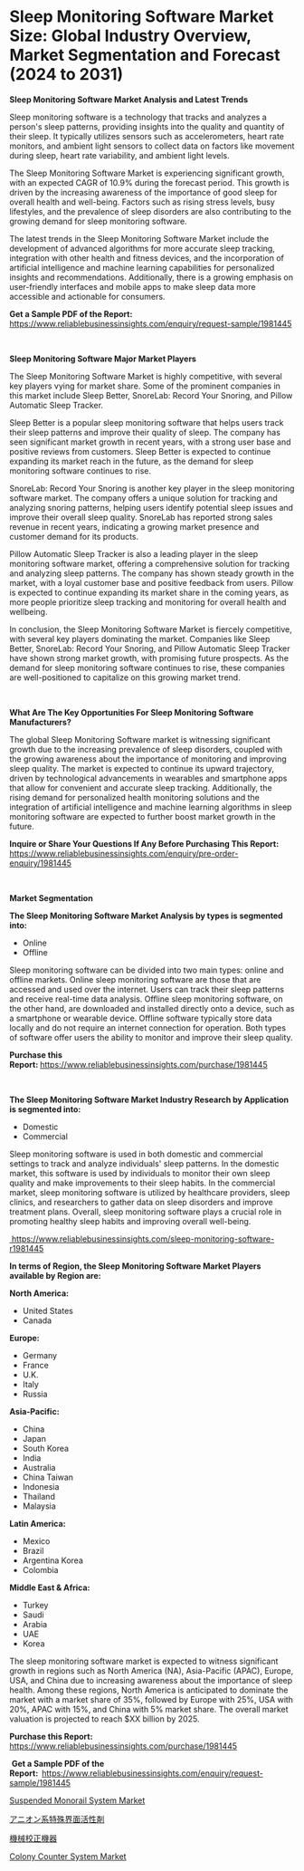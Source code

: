 <p><h1>Sleep Monitoring Software Market Size: Global Industry Overview, Market Segmentation and Forecast (2024 to 2031)</h1></p><p><strong>Sleep Monitoring Software Market Analysis and Latest Trends</strong></p>
<p><p>Sleep monitoring software is a technology that tracks and analyzes a person's sleep patterns, providing insights into the quality and quantity of their sleep. It typically utilizes sensors such as accelerometers, heart rate monitors, and ambient light sensors to collect data on factors like movement during sleep, heart rate variability, and ambient light levels.</p><p>The Sleep Monitoring Software Market is experiencing significant growth, with an expected CAGR of 10.9% during the forecast period. This growth is driven by the increasing awareness of the importance of good sleep for overall health and well-being. Factors such as rising stress levels, busy lifestyles, and the prevalence of sleep disorders are also contributing to the growing demand for sleep monitoring software.</p><p>The latest trends in the Sleep Monitoring Software Market include the development of advanced algorithms for more accurate sleep tracking, integration with other health and fitness devices, and the incorporation of artificial intelligence and machine learning capabilities for personalized insights and recommendations. Additionally, there is a growing emphasis on user-friendly interfaces and mobile apps to make sleep data more accessible and actionable for consumers.</p></p>
<p><strong>Get a Sample PDF of the Report:&nbsp;</strong> <a href="https://www.reliablebusinessinsights.com/enquiry/request-sample/1981445">https://www.reliablebusinessinsights.com/enquiry/request-sample/1981445</a></p>
<p>&nbsp;</p>
<p><strong>Sleep Monitoring Software Major Market Players</strong></p>
<p><p>The Sleep Monitoring Software Market is highly competitive, with several key players vying for market share. Some of the prominent companies in this market include Sleep Better, SnoreLab: Record Your Snoring, and Pillow Automatic Sleep Tracker.</p><p>Sleep Better is a popular sleep monitoring software that helps users track their sleep patterns and improve their quality of sleep. The company has seen significant market growth in recent years, with a strong user base and positive reviews from customers. Sleep Better is expected to continue expanding its market reach in the future, as the demand for sleep monitoring software continues to rise.</p><p>SnoreLab: Record Your Snoring is another key player in the sleep monitoring software market. The company offers a unique solution for tracking and analyzing snoring patterns, helping users identify potential sleep issues and improve their overall sleep quality. SnoreLab has reported strong sales revenue in recent years, indicating a growing market presence and customer demand for its products.</p><p>Pillow Automatic Sleep Tracker is also a leading player in the sleep monitoring software market, offering a comprehensive solution for tracking and analyzing sleep patterns. The company has shown steady growth in the market, with a loyal customer base and positive feedback from users. Pillow is expected to continue expanding its market share in the coming years, as more people prioritize sleep tracking and monitoring for overall health and wellbeing.</p><p>In conclusion, the Sleep Monitoring Software Market is fiercely competitive, with several key players dominating the market. Companies like Sleep Better, SnoreLab: Record Your Snoring, and Pillow Automatic Sleep Tracker have shown strong market growth, with promising future prospects. As the demand for sleep monitoring software continues to rise, these companies are well-positioned to capitalize on this growing market trend.</p></p>
<p>&nbsp;</p>
<p><strong>What Are The Key Opportunities For Sleep Monitoring Software Manufacturers?</strong></p>
<p><p>The global Sleep Monitoring Software market is witnessing significant growth due to the increasing prevalence of sleep disorders, coupled with the growing awareness about the importance of monitoring and improving sleep quality. The market is expected to continue its upward trajectory, driven by technological advancements in wearables and smartphone apps that allow for convenient and accurate sleep tracking. Additionally, the rising demand for personalized health monitoring solutions and the integration of artificial intelligence and machine learning algorithms in sleep monitoring software are expected to further boost market growth in the future.</p></p>
<p><strong>Inquire or Share Your Questions If Any Before Purchasing This Report:</strong> <a href="https://www.reliablebusinessinsights.com/enquiry/pre-order-enquiry/1981445">https://www.reliablebusinessinsights.com/enquiry/pre-order-enquiry/1981445</a></p>
<p>&nbsp;</p>
<p><strong>Market Segmentation</strong></p>
<p><strong>The Sleep Monitoring Software Market Analysis by types is segmented into:</strong></p>
<p><ul><li>Online</li><li>Offline</li></ul></p>
<p><p>Sleep monitoring software can be divided into two main types: online and offline markets. Online sleep monitoring software are those that are accessed and used over the internet. Users can track their sleep patterns and receive real-time data analysis. Offline sleep monitoring software, on the other hand, are downloaded and installed directly onto a device, such as a smartphone or wearable device. Offline software typically store data locally and do not require an internet connection for operation. Both types of software offer users the ability to monitor and improve their sleep quality.</p></p>
<p><strong>Purchase this Report:&nbsp;</strong><a href="https://www.reliablebusinessinsights.com/purchase/1981445">https://www.reliablebusinessinsights.com/purchase/1981445</a></p>
<p>&nbsp;</p>
<p><strong>The Sleep Monitoring Software Market Industry Research by Application is segmented into:</strong></p>
<p><ul><li>Domestic</li><li>Commercial</li></ul></p>
<p><p>Sleep monitoring software is used in both domestic and commercial settings to track and analyze individuals' sleep patterns. In the domestic market, this software is used by individuals to monitor their own sleep quality and make improvements to their sleep habits. In the commercial market, sleep monitoring software is utilized by healthcare providers, sleep clinics, and researchers to gather data on sleep disorders and improve treatment plans. Overall, sleep monitoring software plays a crucial role in promoting healthy sleep habits and improving overall well-being.</p></p>
<p><a href="https://www.reliablebusinessinsights.com/sleep-monitoring-software-r1981445">&nbsp;https://www.reliablebusinessinsights.com/sleep-monitoring-software-r1981445</a></p>
<p><strong>In terms of Region, the Sleep Monitoring Software Market Players available by Region are:</strong></p>
<p>
    <p> <strong> North America: </strong>
        <ul>
            <li>United States</li>
            <li>Canada</li>
        </ul>
        </p> 
    <p> <strong> Europe: </strong>
        <ul>
            <li>Germany</li>
            <li>France</li>
            <li>U.K.</li>
            <li>Italy</li>
            <li>Russia</li>
        </ul>
        </p> 
    <p> <strong> Asia-Pacific: </strong>
        <ul>
            <li>China</li>
            <li>Japan</li>
            <li>South Korea</li>
            <li>India</li>
            <li>Australia</li>
            <li>China Taiwan</li>
            <li>Indonesia</li>
            <li>Thailand</li>
            <li>Malaysia</li>
        </ul>
        </p> 
    <p> <strong> Latin America: </strong>
        <ul>
            <li>Mexico</li>
            <li>Brazil</li>
            <li>Argentina Korea</li>
            <li>Colombia</li>
        </ul>
        </p> 
    <p> <strong> Middle East & Africa: </strong>
        <ul>
            <li>Turkey</li>
            <li>Saudi</li>
            <li>Arabia</li>
            <li>UAE</li>
            <li>Korea</li>
        </ul>
    </p>
    </p>
<p><p>The sleep monitoring software market is expected to witness significant growth in regions such as North America (NA), Asia-Pacific (APAC), Europe, USA, and China due to increasing awareness about the importance of sleep health. Among these regions, North America is anticipated to dominate the market with a market share of 35%, followed by Europe with 25%, USA with 20%, APAC with 15%, and China with 5% market share. The overall market valuation is projected to reach $XX billion by 2025.</p></p>
<p><strong>Purchase this Report: </strong><a href="https://www.reliablebusinessinsights.com/purchase/1981445">https://www.reliablebusinessinsights.com/purchase/1981445</a></p>
<p>&nbsp;<strong>Get a Sample PDF of the Report:&nbsp;&nbsp;</strong><a href="https://www.reliablebusinessinsights.com/enquiry/request-sample/1981445">https://www.reliablebusinessinsights.com/enquiry/request-sample/1981445</a></p>
<p><strong></strong></p>
<p><p><a href="https://github.com/lorenzaSchmeler/Market-Research-Report-List-1/blob/main/suspended-monorail-system-market.md">Suspended Monorail System Market</a></p><p><a href="https://github.com/dathomson6534/Market-Research-Report-List-2/blob/main/3961173180777.md">アニオン系特殊界面活性剤</a></p><p><a href="https://github.com/BoydYundt1/Market-Research-Report-List-2/blob/main/1740900180778.md">機械校正機器</a></p><p><a href="https://github.com/ruddyyedelwadw/Market-Research-Report-List-3/blob/main/colony-counter-system-market.md">Colony Counter System Market</a></p></p>